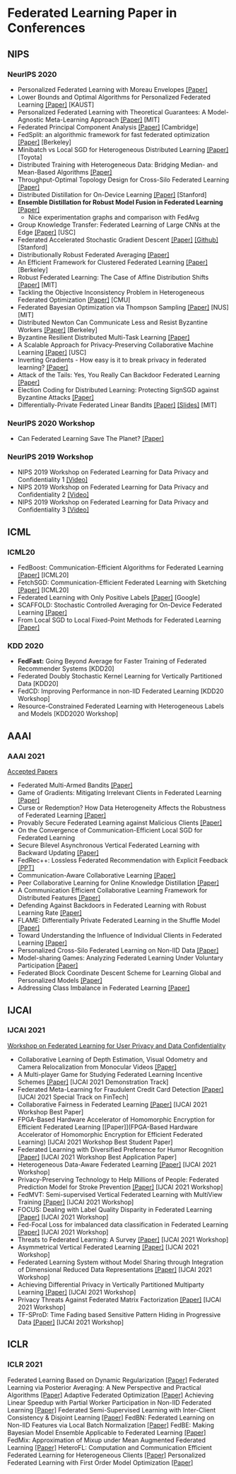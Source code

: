# Federated Learning Paper in Conferences

## NIPS

### NeurIPS 2020

* Personalized Federated Learning with Moreau Envelopes [[Paper]](https://arxiv.org/abs/2006.08848)
* Lower Bounds and Optimal Algorithms for Personalized Federated Learning [[Paper]](https://papers.nips.cc/paper/2020/file/187acf7982f3c169b3075132380986e4-Paper.pdf) [KAUST]
* Personalized Federated Learning with Theoretical Guarantees: A Model-Agnostic Meta-Learning Approach [[Paper]](https://papers.nips.cc/paper/2020/file/24389bfe4fe2eba8bf9aa9203a44cdad-Paper.pdf) [MIT]
* Federated Principal Component Analysis [[Paper]](https://papers.nips.cc/paper/2020/file/47a658229eb2368a99f1d032c8848542-Paper.pdf) [Cambridge]
* FedSplit: an algorithmic framework for fast federated optimization [[Paper]](https://papers.nips.cc/paper/2020/file/4ebd440d99504722d80de606ea8507da-Paper.pdf) [Berkeley]
* Minibatch vs Local SGD for Heterogeneous Distributed Learning [[Paper]](https://papers.nips.cc/paper/2020/file/45713f6ff2041d3fdfae927b82488db8-Paper.pdf) [Toyota]
* Distributed Training with Heterogeneous Data: Bridging Median- and Mean-Based Algorithms [[Paper]](https://papers.nips.cc/paper/2020/file/f629ed9325990b10543ab5946c1362fb-Paper.pdf)
* Throughput-Optimal Topology Design for Cross-Silo Federated Learning [[Paper]](https://papers.nips.cc/paper/2020/file/e29b722e35040b88678e25a1ec032a21-Paper.pdf)
* Distributed Distillation for On-Device Learning [[Paper]](https://papers.nips.cc/paper/2020/file/fef6f971605336724b5e6c0c12dc2534-Paper.pdf) [Stanford]
* **Ensemble Distillation for Robust Model Fusion in Federated Learning** [[Paper]](https://papers.nips.cc/paper/2020/file/18df51b97ccd68128e994804f3eccc87-Paper.pdf) 
  * Nice experimentation graphs and comparison with FedAvg
* Group Knowledge Transfer: Federated Learning of Large CNNs at the Edge [[Paper]](https://papers.nips.cc/paper/2020/file/a1d4c20b182ad7137ab3606f0e3fc8a4-Paper.pdf) [USC]
* Federated Accelerated Stochastic Gradient Descent [[Paper]](https://papers.nips.cc/paper/2020/file/39d0a8908fbe6c18039ea8227f827023-Paper.pdf) [[Github]](https://github.com/hongliny/FedAc-NeurIPS20) [Stanford]
* Distributionally Robust Federated Averaging [[Paper]](https://papers.nips.cc/paper/2020/file/ac450d10e166657ec8f93a1b65ca1b14-Paper.pdf)
* An Efficient Framework for Clustered Federated Learning [[Paper]](https://papers.nips.cc/paper/2020/file/e32cc80bf07915058ce90722ee17bb71-Paper.pdf) [Berkeley]
* Robust Federated Learning: The Case of Affine Distribution Shifts [[Paper]](https://papers.nips.cc/paper/2020/file/f5e536083a438cec5b64a4954abc17f1-Paper.pdf) [MIT]
* Tackling the Objective Inconsistency Problem in Heterogeneous Federated Optimization [[Paper]](https://papers.nips.cc/paper/2020/file/564127c03caab942e503ee6f810f54fd-Paper.pdf) [CMU]
* Federated Bayesian Optimization via Thompson Sampling [[Paper]](https://papers.nips.cc/paper/2020/file/6dfe08eda761bd321f8a9b239f6f4ec3-Paper.pdf) [NUS] [MIT]
* Distributed Newton Can Communicate Less and Resist Byzantine Workers [[Paper]](https://arxiv.org/pdf/2006.08737.pdf) [Berkeley]
* Byzantine Resilient Distributed Multi-Task Learning [[Paper]](https://papers.nips.cc/paper/2020/file/d37eb50d868361ea729bb4147eb3c1d8-Paper.pdf)
* A Scalable Approach for Privacy-Preserving Collaborative Machine Learning [[Paper]](https://papers.nips.cc/paper/2020/file/5bf8aaef51c6e0d363cbe554acaf3f20-Paper.pdf) [USC]
* Inverting Gradients - How easy is it to break privacy in federated learning? [[Paper]](https://papers.nips.cc/paper/2020/file/c4ede56bbd98819ae6112b20ac6bf145-Paper.pdf) 
* Attack of the Tails: Yes, You Really Can Backdoor Federated Learning [[Paper]](https://papers.nips.cc/paper/2020/file/b8ffa41d4e492f0fad2f13e29e1762eb-Paper.pdf)
* Election Coding for Distributed Learning: Protecting SignSGD against Byzantine Attacks [[Paper]](https://papers.nips.cc/paper/2020/file/a7f0d2b95c60161b3f3c82f764b1d1c9-Paper.pdf)
* Differentially-Private Federated Linear Bandits [[Paper]](http://web.mit.edu/dubeya/www/files/dp_linucb_20.pdf) [[Slides]](http://web.mit.edu/dubeya/www/files/slides/nips20_fed.pdf) [MIT]

### NeurIPS 2020 Workshop
* Can Federated Learning Save The Planet? [[Paper]](https://arxiv.org/pdf/2010.06537.pdf) 

### NeurIPS 2019 Workshop

* NIPS 2019 Workshop on Federated Learning for Data Privacy and Confidentiality 1 [[Video]](https://slideslive.com/38921898/workshop-on-federated-learning-for-data-privacy-and-confidentiality-1)
* NIPS 2019 Workshop on Federated Learning for Data Privacy and Confidentiality 2 [[Video]](https://slideslive.com/38921899/workshop-on-federated-learning-for-data-privacy-and-confidentiality-2)
* NIPS 2019 Workshop on Federated Learning for Data Privacy and Confidentiality 3 [[Video]](https://slideslive.com/38921900/workshop-on-federated-learning-for-data-privacy-and-confidentiality-3)

## ICML

### ICML20

* FedBoost: Communication-Efficient Algorithms for Federated Learning [[Paper]](https://proceedings.icml.cc/static/paper_files/icml/2020/5967-Paper.pdf) [ICML20]
* FetchSGD: Communication-Efficient Federated Learning with Sketching [[Paper]](https://arxiv.org/abs/2007.07682) [ICML20]
* Federated Learning with Only Positive Labels [[Paper]](https://arxiv.org/pdf/2004.10342.pdf) [Google]
* SCAFFOLD: Stochastic Controlled Averaging for On-Device Federated Learning [[Paper]](https://arxiv.org/abs/1910.06378)
* From Local SGD to Local Fixed-Point Methods for Federated Learning [[Paper]](https://arxiv.org/pdf/2004.01442.pdf)

### KDD 2020

* **FedFast:** Going Beyond Average for Faster Training of Federated Recommender Systems [KDD20]
* Federated Doubly Stochastic Kernel Learning for Vertically Partitioned Data [KDD20]
* FedCD: Improving Performance in non-IID Federated Learning [KDD20 Workshop]
* Resource-Constrained Federated Learning with Heterogeneous Labels and Models [KDD2020 Workshop]

## AAAI

### AAAI 2021

[Accepted Papers](https://aaai.org/Conferences/AAAI-21/wp-content/uploads/2020/12/AAAI-21_Accepted-Paper-List.Main_.Technical.Track_.pdf)

* Federated Multi-Armed Bandits [[Paper]](https://arxiv.org/abs/2101.12204)
* Game of Gradients: Mitigating Irrelevant Clients in Federated Learning [[Paper]](https://www.aminer.cn/pub/6020e3c09e795e62379b5b9b/game-of-gradients-mitigating-irrelevant-clients-in-federated-learning?conf=aaai2021)
* Curse or Redemption? How Data Heterogeneity Affects the Robustness of Federated Learning [[Paper]](https://arxiv.org/abs/2102.00655)
* Provably Secure Federated Learning against Malicious Clients [[Paper]](https://arxiv.org/abs/2102.01854)
* On the Convergence of Communication-Efficient Local SGD for Federated Learning
* Secure Bilevel Asynchronous Vertical Federated Learning with Backward Updating [[Paper]](https://arxiv.org/abs/2103.00958)
* FedRec++: Lossless Federated Recommendation with Explicit Feedback [[PPT]](http://csse.szu.edu.cn/staff/panwk/publications/Conference-AAAI-21-FedRecPlusPlus-Slides.pdf)
* Communication-Aware Collaborative Learning [[Paper]](https://arxiv.org/abs/2012.10569)
* Peer Collaborative Learning for Online Knowledge Distillation [[Paper]](https://arxiv.org/abs/2006.04147)
* A Communication Efficient Collaborative Learning Framework for Distributed Features [[Paper]](https://arxiv.org/abs/1912.11187)
* Defending Against Backdoors in Federated Learning with Robust Learning Rate [[Paper]](https://arxiv.org/pdf/2007.03767.pdf)
* FLAME: Differentially Private Federated Learning in the Shuffle Model [[Paper]](https://arxiv.org/abs/2009.08063)
* Toward Understanding the Influence of Individual Clients in Federated Learning [[Paper]](https://arxiv.org/abs/2012.10936)
* Personalized Cross-Silo Federated Learning on Non-IID Data [[Paper]](https://arxiv.org/abs/2007.03797)
* Model-sharing Games: Analyzing Federated Learning Under Voluntary Participation [[Paper]](https://arxiv.org/abs/2010.00753)
* Federated Block Coordinate Descent Scheme for Learning Global and Personalized Models [[Paper]](https://arxiv.org/abs/2012.13900)
* Addressing Class Imbalance in Federated Learning [[Paper]](https://arxiv.org/abs/2008.06217)

## IJCAI

### IJCAI 2021

[Workshop on Federated Learning for User Privacy and Data Confidentiality](http://fl-ijcai20.federated-learning.org/)

* Collaborative Learning of Depth Estimation, Visual Odometry and Camera Relocalization from Monocular Videos [[Paper]](https://www.ijcai.org/Proceedings/2020/0068.pdf)
* A Multi-player Game for Studying Federated Learning Incentive Schemes [[Paper]](https://www.ijcai.org/Proceedings/2020/0769.pdf) [IJCAI 2021 Demonstration Track]
* Federated Meta-Learning for Fraudulent Credit Card Detection [[Paper]](https://www.ijcai.org/Proceedings/2020/0642.pdf) [IJCAI 2021 Special Track on FinTech]
* Collaborative Fairness in Federated Learning [[Paper]](https://arxiv.org/abs/2008.12161) [IJCAI 2021 Workshop Best Paper] 
* FPGA-Based Hardware Accelerator of Homomorphic Encryption for Efficient Federated Learning [[Paper]](FPGA-Based Hardware Accelerator of Homomorphic Encryption for Efficient Federated Learning) [IJCAI 2021 Workshop Best Student Paper]
* Federated Learning with Diversified Preference for Humor Recognition [[Paper]](https://arxiv.org/abs/2012.01675) [IJCAI 2021 Workshop Best Application Paper]
* Heterogeneous Data-Aware Federated Learning [[Paper]](https://arxiv.org/abs/2011.06393) [IJCAI 2021 Workshop]
* Privacy-Preserving Technology to Help Millions of People: Federated Prediction Model for Stroke Prevention [[Paper]](https://arxiv.org/abs/2006.10517) [IJCAI 2021 Workshop]
* FedMVT: Semi-supervised Vertical Federated Learning with MultiView Training [[Paper]](https://arxiv.org/abs/2008.10838) [IJCAI 2021 Workshop]
* FOCUS: Dealing with Label Quality Disparity in Federated Learning [[Paper]](https://arxiv.org/abs/2001.11359) [IJCAI 2021 Workshop]
* Fed-Focal Loss for imbalanced data classification in Federated Learning [[Paper]](https://arxiv.org/abs/2011.06283) [IJCAI 2021 Workshop]
* Threats to Federated Learning: A Survey [[Paper]](https://arxiv.org/abs/2003.02133) [IJCAI 2021 Workshop]
* Asymmetrical Vertical Federated Learning [[Paper]](https://arxiv.org/abs/2004.07427) [IJCAI 2021 Workshop]
* Federated Learning System without Model Sharing through Integration of Dimensional Reduced Data Representations [[Paper]](https://arxiv.org/abs/2011.06803) [IJCAI 2021 Workshop]
* Achieving Differential Privacy in Vertically Partitioned Multiparty Learning [[Paper]](https://arxiv.org/abs/1911.04587) [IJCAI 2021 Workshop]
* Privacy Threats Against Federated Matrix Factorization [[Paper]](https://arxiv.org/abs/2007.01587) [IJCAI 2021 Workshop]
* TF-SProD: Time Fading based Sensitive Pattern Hiding in Progressive Data [[Paper]](http://fl-ijcai20.federated-learning.org/FL-IJCAI20_paper_17.pdf)  [IJCAI 2021 Workshop]

## ICLR

### ICLR 2021

Federated Learning Based on Dynamic Regularization [[Paper]](https://openreview.net/forum?id=B7v4QMR6Z9w)
Federated Learning via Posterior Averaging: A New Perspective and Practical Algorithms [[Paper]](https://openreview.net/forum?id=GFsU8a0sGB)
Adaptive Federated Optimization [[Paper]](https://openreview.net/forum?id=LkFG3lB13U5)
Achieving Linear Speedup with Partial Worker Participation in Non-IID Federated Learning [[Paper]](https://openreview.net/forum?id=jDdzh5ul-d)
Federated Semi-Supervised Learning with Inter-Client Consistency & Disjoint Learning [[Paper]](https://openreview.net/forum?id=ce6CFXBh30h)
FedBN: Federated Learning on Non-IID Features via Local Batch Normalization  [[Paper]](https://openreview.net/forum?id=6YEQUn0QICG)
FedBE: Making Bayesian Model Ensemble Applicable to Federated Learning [[Paper]](https://openreview.net/forum?id=dgtpE6gKjHn)
FedMix: Approximation of Mixup under Mean Augmented Federated Learning [[Paper]](https://openreview.net/forum?id=Ogga20D2HO-)
HeteroFL: Computation and Communication Efficient Federated Learning for Heterogeneous Clients [[Paper]](https://openreview.net/forum?id=TNkPBBYFkXg)
Personalized Federated Learning with First Order Model Optimization [[Paper]](https://openreview.net/forum?id=ehJqJQk9cw)